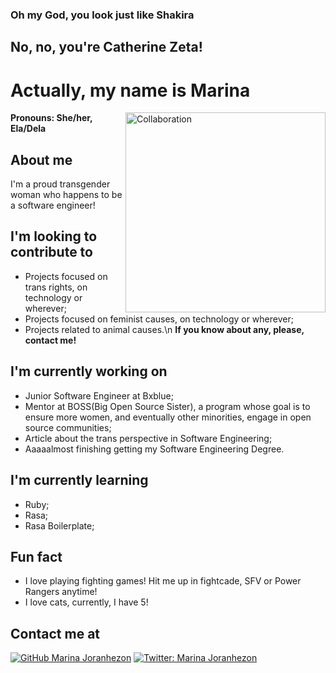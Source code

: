 ### Oh my God, you look just like Shakira

## No, no, you're Catherine Zeta!

# Actually, my name is Marina

<img align='right' alt="Collaboration" src="https://thumbs.gfycat.com/SpottedSmugBronco-max-1mb.gif" width="320"/>

<b>Pronouns: She/her, Ela/Dela</b>

## About me
I'm a proud transgender woman who happens to be a software engineer!

## I'm looking to contribute to
- Projects focused on trans rights, on technology or wherever;
- Projects focused on feminist causes, on technology or wherever;
- Projects related to animal causes.\n
<b>If you know about any, please, contact me!</b>

## I'm currently working on
- Junior Software Engineer at Bxblue;
- Mentor at BOSS(Big Open Source Sister), a program whose goal is to ensure more women, and eventually other minorities, engage in open source communities;
- Article about the trans perspective in Software Engineering;
- Aaaaalmost finishing getting my Software Engineering Degree.

## I'm currently learning
- Ruby;
- Rasa;
- Rasa Boilerplate;

## Fun fact
- I love playing fighting games! Hit me up in fightcade, SFV or Power Rangers anytime!
- I love cats, currently, I have 5!

## Contact me at
[![GitHub Marina Joranhezon](https://img.shields.io/github/followers/joranhezon?label=follow&style=social)](https://github.com/joranhezon)
[![Twitter: Marina Joranhezon](https://img.shields.io/twitter/follow/normaldacandina?style=social)](https://twitter.com/normaldacandina)
